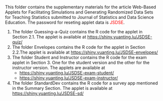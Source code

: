 This folder contains the supplementary materials for the article Web-Based Applets for Facilitating Simulations and Generating Randomized Data Sets for Teaching Statistics submitted to Journal of Statistics and Data Science Education. The password for reseting applet data is <span style="color:red">JSDSE</span>.

1. The folder Guessing-a-Quiz contains the R code for the applet in Section 2.1. The applet is available at https://shiny.yuanting.lu/JSDSE-quiz/
2. The folder Envelopes contains the R code for the applet in Section 2.2.The applet is available at https://shiny.yuanting.lu/JSDSE-envelopes/
3. The folder Student and Instructor contains the R code for the exam applet in Section 3. One for the student version and the other for the instructor version. The applets are available at
	- https://shiny.yuanting.lu/JSDSE-exam-student/
	- https://shiny.yuanting.lu/JSDSE-exam-instructor/ 
4. The folder StandardDev contains the R code for a survey app mentioned in the Summary Section. The applet is available at https://shiny.yuanting.lu/JSDSE-sd/

